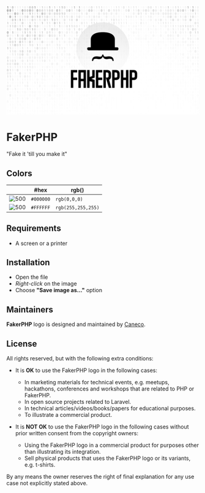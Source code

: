 <p align="center"><img src="/src/socialcard.png" alt="Social Card of FakerPHP"></p>

# FakerPHP

"Fake it 'till you make it"

## Colors

|                            |#hex                                                                                         |rgb()              |
|---                         |---                                                                                          |---                |
|![500](https://res.cloudinary.com/caneco/image/upload/c_scale,co_rgb:000000,e_colorize:100,f_png/v1/pallete.svg)|`#000000`|`rgb(0,0,0)`       |
|![500](https://res.cloudinary.com/caneco/image/upload/c_scale,co_rgb:FFFFFF,e_colorize:100,f_png/v1/pallete.svg)|`#FFFFFF`|`rgb(255,255,255)` |

## Requirements

- A screen or a printer

## Installation

- Open the file
- *Right-click* on the image
- Choose **"Save image as…"** option

## Maintainers

**FakerPHP** logo is designed and maintained by [Caneco](https://twitter.com/caneco).

## License

All rights reserved, but with the following extra conditions:

- It is **OK** to use the FakerPHP logo in the following cases:
    - In marketing materials for technical events, e.g. meetups, hackathons, conferences and workshops that are related to PHP or FakerPHP.
    - In open source projects related to Laravel.
    - In technical articles/videos/books/papers for educational purposes.
    - To illustrate a commercial product.

- It is **NOT OK** to use the FakerPHP logo in the following cases without prior written consent from the copyright owners:
    - Using the FakerPHP logo in a commercial product for purposes other than illustrating its integration.
    - Sell physical products that uses the FakerPHP logo or its variants, e.g. t-shirts.

By any means the owner reserves the right of final explanation for any use case not explicitly stated above.